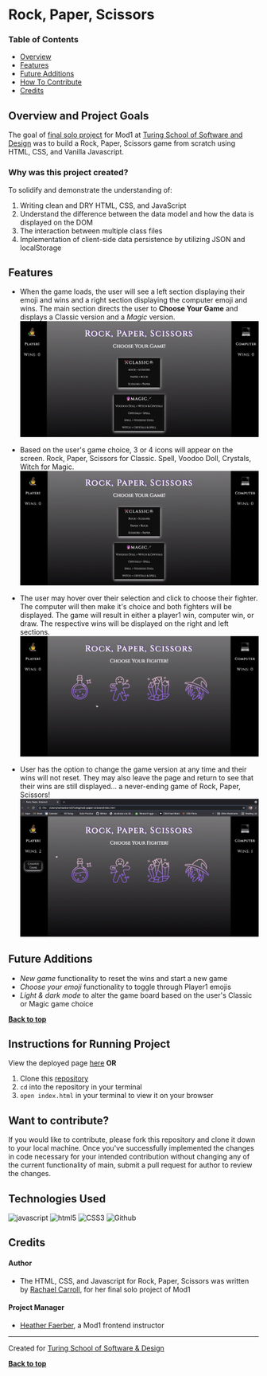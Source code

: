 # Rock, Paper, Scissors

### Table of Contents
- [Overview](#overview-and-project-goals)
- [Features](#features)
- [Future Additions](#future-additions)
- [How To Contribute](#want-to-contribute)
- [Credits](#credits)

## Overview and Project Goals
The goal of [final solo project](https://frontend.turing.edu/projects/module-1/rock-paper-scissors-solo.html) for Mod1 at [Turing School of Software and Design](https://turing.io/) was to build a Rock, Paper, Scissors game from scratch using HTML, CSS, and Vanilla Javascript.

### Why was this project created?
To solidify and demonstrate the understanding of:

1. Writing clean and DRY HTML, CSS, and JavaScript
2. Understand the difference between the data model and how the data is displayed on the DOM
3. The interaction between multiple class files
4. Implementation of client-side data persistence by utilizing JSON and localStorage

## Features

- When the game loads, the user will see a left section displaying their emoji and wins and a right section displaying the computer emoji and wins. The main section directs the user to **Choose Your Game** and displays a Classic version and a *Magic* version.
![Landing Page](assets/landing-page.gif)

- Based on the user's game choice, 3 or 4 icons will appear on the screen. Rock, Paper, Scissors for Classic.  Spell, Voodoo Doll, Crystals, Witch for Magic.
![Choose Fighter](assets/choose-fighter.gif)

- The user may hover over their selection and click to choose their fighter. The computer will then make it's choice and both fighters will be displayed.  The game will result in either a player1 win, computer win, or draw. The respective wins will be displayed on the right and left sections.
![Wins Displayed](assets/diplay-wins.gif)

- User has the option to change the game version at any time and their wins will not reset.  They may also leave the page and return to see that their wins are still displayed... a never-ending game of Rock, Paper, Scissors!
![Upon refresh](assets/refresh.gif)


## Future Additions
- *New game* functionality to reset the wins and start a new game
- *Choose your emoji* functionality to toggle through Player1 emojis
- *Light & dark mode* to alter the game board based on the user's Classic or Magic game choice

**[Back to top](#table-of-contents)**

## Instructions for Running Project
View the deployed page [here]() 
**OR**
1. Clone this [repository](https://github.com/rachaelcarroll/rock-paper-scissors)
2. `cd` into the repository in your terminal
3. `open index.html` in your terminal to view it on your browser

## Want to contribute?
If you would like to contribute, please fork this repository and clone it down to your local machine. Once you've successfully implemented the changes in code necessary for your intended contribution without changing any of the current functionality of main, submit a pull request for author to review the changes.

## Technologies Used
<p align="left">
  <img src="https://img.shields.io/badge/javascript%20-%23323330.svg?&style=for-the-badge&logo=javascript&logoColor=%23F7DF1E" alt="javascript" />
  <img src="https://img.shields.io/badge/html5%20-%23E34F26.svg?&style=for-the-badge&logo=html5&logoColor=white" alt="html5"/>
  <img src="https://img.shields.io/badge/css3%20-%231572B6.svg?&style=for-the-badge&logo=css3&logoColor=white" alt="CSS3"/>
  <img src="https://img.shields.io/badge/GitHub-100000?style=for-the-badge&logo=github&logoColor=white" alt="Github" />
</p>

## Credits
#### Author
- The HTML, CSS, and Javascript for Rock, Paper, Scissors was written by [Rachael Carroll](https://github.com/rachaelcarroll), for her final solo project of Mod1

#### Project Manager
- [Heather Faerber](https://github.com/hfaerber), a Mod1 frontend instructor
**************************************************************************
Created for [Turing School of Software & Design](https://turing.io/)

**[Back to top](#table-of-contents)**
